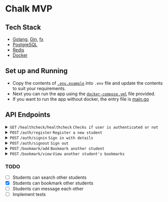 # Chalk MVP

## Tech Stack
- [Golang](https://go.dev/), [Gin](https://gin-gonic.com/), [fx](https://uber-go.github.io/fx/)
- [PostgreSQL](https://www.postgresql.org/)
- [Redis](https://redis.io/)
- [Docker](https://www.docker.com/)

## Set up and Running
- Copy the contents of [`.env.example`](./.env.example) into `.env` file and update the contents to suit your requirements.
- Next you can run the app using the [`docker-compose.yml`](./docker-compose.yml) file provided.
- If you want to run the app without docker, the entry file is [main.go](./cmd/app/main.go)

## API Endpoints

<details>
  <summary>
    <code>GET</code>
    <code>/healthcheck/healthcheck</code>
    <code>Checks if user is authenticated or not</code>
  </summary>

  ### Parameters
  >|name|type|data type|description|
  >|----|----|---------|-----------|
  >|Token|Header|string|Format: `Bearer <Token>` where `Token` is the auth token received when logged in|

  ### Responses
  >|http code|response|
  >|---------|--------|
  >|200|`{"message": "ok"}`|
</details>

<details>
  <summary>
    <code>POST</code>
    <code>/auth/register</code>
    <code>Register a new student</code>
  </summary>

  ### Parameters
  >|name|type|data type|description|
  >|----|----|---------|-----------|
  >|StudentData|Body|JSON|Registers a new student and returns the ID back|

  ### Responses
  >|http code|response|
  >|---------|--------|
  >|201|`{"id": id}`|
  >|422|{"error": "User with email {email} already exists."}|
  >|400|`No information`. Returned when server cannot process json|

  ### StudentData 
  ```json
  {
    "name": "string",               
    "email": "string",              
    "password": "string",           
    "description?": "string",        
    "university?": "string",         
    "degree?": "string",             
    "skills?": "string",             
    "year_of_graduation?": "string"
  }
```
</details>

<details>
  <summary>
    <code>POST</code>
    <code>/auth/signin</code>
    <code>Sign in with details</code>
  </summary>

  ### Parameters
  >|name|type|data type|description|
  >|----|----|---------|-----------|
  >|LoginData|Body|JSON|Sign into the server. Returns an authentication token to be used with other API endpoints|

  ### Responses
  >|http code|response|
  >|---------|--------|
  >|200|`{"token": token}`|
  >|401|{"error": "User with email {email} does not exist"} or {"error": "Invalid credentials"}|
  >|400|`No information`. Returned when server cannot process json|

  ### LoginData 
  ```json
  {
    "email": "string",              
    "password": "string"          
  }
```
</details>

<details>
  <summary>
    <code>POST</code>
    <code>/auth/signout</code>
    <code>Sign out</code>
  </summary>

  ### Parameters
  >|name|type|data type|description|
  >|----|----|---------|-----------|
  >|Token|Header|String|Format: `Bearer <Token>`|

  ### Responses
  >|http code|response|
  >|---------|--------|
  >|202|`{"message": ok}`|
</details>

<details>
  <summary>
    <code>POST</code>
    <code>/bookmark/add</code>
    <code>Bookmark another student</code>
  </summary>

  ### Parameters
  >|name|type|data type|description|
  >|----|----|---------|-----------|
  >|Token|Header|String|Format: `Bearer <Token>`|
  >|BookmarkData| Body|JSON|Student email you want to bookmark. This also creates a code for a room which can later be used to send messages in|


  ### Responses
  >|http code|response|
  >|---------|--------|
  >|202|`{"message": ok}`|
  >|400|`No information`. Returned when server cannot process json|

  ### BookmarkData 
  ```json 
  {
    "student_email": "string"
  }
```
</details>

<details>
  <summary>
    <code>POST</code>
    <code>/bookmark/view</code>
    <code>View another student's bookmarks</code>
  </summary>

  ### Parameters
  >|name|type|data type|description|
  >|----|----|---------|-----------|
  >|Token|Header|String|Format: `Bearer <Token>`|
  >|BookmarkData| Body|JSON|Student's bookmarks you want to see|


  ### Responses
  >|http code|response|
  >|---------|--------|
  >|202|`{"message": ok}`|
  >|400|`No information`. Returned when server cannot process json|

  ### BookmarkData 
  ```json 
  {
    "student_email": "string"
  }
```
</details>




### TODO 
- [ ] Students can search other students
- [x] Students can bookmark other students 
- [ ] Students can message each other
- [ ] Implement tests
